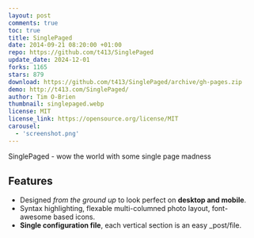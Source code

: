 ```yaml
---
layout: post
comments: true
toc: true
title: SinglePaged
date: 2014-09-21 08:20:00 +01:00
repo: https://github.com/t413/SinglePaged
update_date: 2024-12-01
forks: 1165
stars: 879
download: https://github.com/t413/SinglePaged/archive/gh-pages.zip
demo: http://t413.com/SinglePaged/
author: Tim O-Brien
thumbnail: singlepaged.webp
license: MIT
license_link: https://opensource.org/license/MIT
carousel:
  - 'screenshot.png'
---
```


SinglePaged - wow the world with some single page madness

## Features

* Designed *from the ground up* to look perfect on **desktop and mobile**.
* Syntax highlighting, flexable multi-columned photo layout, font-awesome based icons.
* **Single configuration file**, each vertical section is an easy _post/file.
